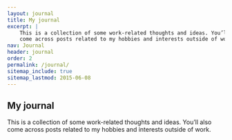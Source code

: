 ```yaml
---
layout: journal
title: My journal
excerpt: |
    This is a collection of some work-related thoughts and ideas. You’ll also
    come across posts related to my hobbies and interests outside of work.
nav: Journal
header: journal
order: 2
permalink: /journal/
sitemap_include: true
sitemap_lastmod: 2015-06-08
---
```


## My journal

This is a collection of some work-related thoughts and ideas. You’ll also come
across posts related to my hobbies and interests outside of work.
